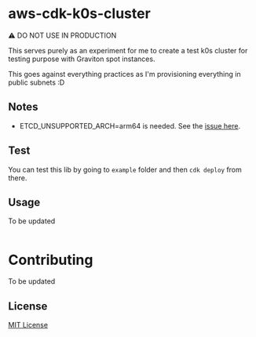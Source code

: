 aws-cdk-k0s-cluster
===================

⚠️ DO NOT USE IN PRODUCTION

This serves purely as an experiment for me to create a test k0s cluster for testing purpose with Graviton spot instances.

This goes against everything practices as I'm provisioning everything in public subnets :D

## Notes

- ETCD_UNSUPPORTED_ARCH=arm64 is needed. See the [issue here](https://github.com/k0sproject/k0s/issues/424).


## Test

You can test this lib by going to `example` folder and then `cdk deploy` from there.
## Usage

To be updated

```ts
```
# Contributing

To be updated
## License

[MIT License](./LICENSE)